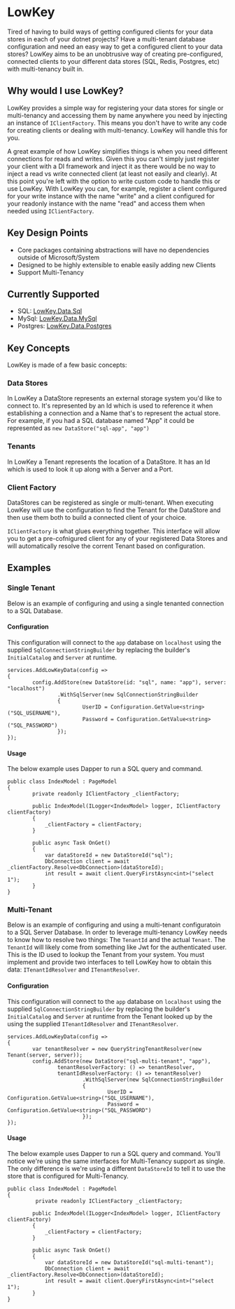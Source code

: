 # LowKey

Tired of having to build ways of getting configured clients for your data stores in each of your dotnet projects? Have a multi-tenant database configuration and need an easy way to get a configured client to your data stores? LowKey aims to be an unobtrusive way of creating pre-configured, connected clients to your different data stores (SQL, Redis, Postgres, etc) with multi-tenancy built in.

## Why would I use LowKey?

LowKey provides a simple way for registering your data stores for single or multi-tenancy and accessing them by name anywhere you need by injecting an instance of `IClientFactory`. This means you don't have to write any code for creating clients or dealing with multi-tenancy. LowKey will handle this for you.

A great example of how LowKey simplifies things is when you need different connections for reads and writes. Given this you can't simply just register your client with a DI framework and inject it as there would be no way to inject a read vs write connected client (at least not easily and clearly). At this point you're left with the option to write custom code to handle this or use LowKey. With LowKey you can, for example, register a client configured for your write instance with the name "write" and a client configured for your readonly instance with the name "read" and access them when needed using `IClientFactory`. 

## Key Design Points

* Core packages containing abstractions will have no dependencies outside of Microsoft/System
* Designed to be highly extensible to enable easily adding new Clients
* Support Multi-Tenancy

## Currently Supported

* SQL: [LowKey.Data.Sql](https://www.nuget.org/packages/LowKey.Data.Sql)
* MySql: [LowKey.Data.MySql](https://www.nuget.org/packages/LowKey.Data.MySql)
* Postgres: [LowKey.Data.Postgres](https://www.nuget.org/packages/LowKey.Data.Postgres)

## Key Concepts

LowKey is made of a few basic concepts:

### Data Stores

In LowKey a DataStore represents an external storage system you'd like to connect to. It's represented by an Id which is used to reference it when establishing a connection and a Name that's to represent the actual store. For example, if you had a SQL database named "App" it could be represented as `new DataStore("sql-app", "app")`

### Tenants

In LowKey a Tenant represents the location of a DataStore. It has an Id which is used to look it up along with a Server and a Port.

### Client Factory

DataStores can be registered as single or multi-tenant. When executing LowKey will use the configuration to find the Tenant for the DataStore and then use them both to build a connected client of your choice.

`IClientFactory` is what glues everything together. This interface will allow you to get a pre-cofnigured client for any of your registered Data Stores and will automatically resolve the corrent Tenant based on configuration.

## Examples

### Single Tenant

Below is an example of configuring and using a single tenanted connection to a SQL Database.

#### Configuration
This configuration will connect to the `app` database on `localhost` using the supplied `SqlConnectionStringBuilder` by replacing the builder's `InitialCatalog` and `Server` at runtime.

```
services.AddLowKeyData(config => 
{
        config.AddStore(new DataStore(id: "sql", name: "app"), server: "localhost")
                .WithSqlServer(new SqlConnectionStringBuilder
                {
                        UserID = Configuration.GetValue<string>("SQL_USERNAME"),
                        Password = Configuration.GetValue<string>("SQL_PASSWORD")
                });
});
```

#### Usage
The below example uses Dapper to run a SQL query and command.
```
public class IndexModel : PageModel
{
        private readonly IClientFactory _clientFactory;

        public IndexModel(ILogger<IndexModel> logger, IClientFactory clientFactory)
        {
            _clientFactory = clientFactory;
        }

        public async Task OnGet()
        {
            var dataStoreId = new DataStoreId("sql");
            DbConnection client = await _clientFactory.Resolve<DbConnection>(dataStoreId);
            int result = await client.QueryFirstAsync<int>("select 1");
        }
}
```

### Multi-Tenant

Below is an example of configuring and using a multi-tenant configuratoin to a SQL Server  Database. In order to leverage multi-tenancy LowKey needs to know how to resolve two things: The `TenantId` and the actual `Tenant`. The `TenantId` will likely come from something like Jwt for the authenticated user. This is the ID used to lookup the Tenant from your system. You must implement and provide two interfaces to tell LowKey how to obtain this data: `ITenantIdResolver` and `ITenantResolver`.

#### Configuration
This configuration will connect to the `app` database on `localhost` using the supplied `SqlConnectionStringBuilder` by replacing the builder's `InitialCatalog` and `Server` at runtime from the Tenant looked up by the using the supplied `ITenantIdResolver` and `ITenantResolver`.

```
services.AddLowKeyData(config => 
{
        var tenantResolver = new QueryStringTenantResolver(new Tenant(server, server));
        config.AddStore(new DataStore("sql-multi-tenant", "app"),
                tenantResolverFactory: () => tenantResolver,
                tenantIdResolverFactory: () => tenantResolver)
                        .WithSqlServer(new SqlConnectionStringBuilder
                        {
                                UserID = Configuration.GetValue<string>("SQL_USERNAME"),
                                Password = Configuration.GetValue<string>("SQL_PASSWORD")
                        });
});
```

#### Usage
The below example uses Dapper to run a SQL query and command. You'll notice we're using the same interfaces for Multi-Tenancy support as single. The only difference is we're using a different `DataStoreId` to tell it to use the store that is configured for Multi-Tenancy.

```
public class IndexModel : PageModel
{
         private readonly IClientFactory _clientFactory;

        public IndexModel(ILogger<IndexModel> logger, IClientFactory clientFactory)
        {
            _clientFactory = clientFactory;
        }

        public async Task OnGet()
        {
            var dataStoreId = new DataStoreId("sql-multi-tenant");
            DbConnection client = await _clientFactory.Resolve<DbConnection>(dataStoreId);
            int result = await client.QueryFirstAsync<int>("select 1");
        }
}
```
